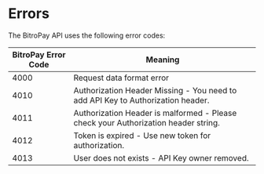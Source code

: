 # Errors
The BitroPay API uses the following error codes:

BitroPay Error Code | Meaning
------------------- | -------
4000 | Request data format error
4010 | Authorization Header Missing - You need to add API Key to Authorization header.
4011 | Authorization Header is malformed - Please check your Authorization header string.
4012 | Token is expired - Use new token for authorization.
4013 | User does not exists - API Key owner removed.
